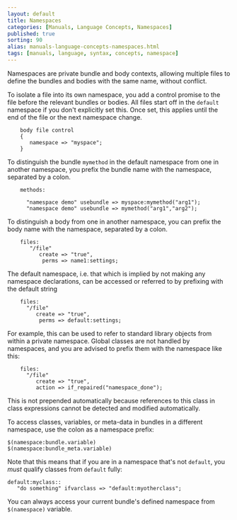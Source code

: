 ```yaml
---
layout: default
title: Namespaces
categories: [Manuals, Language Concepts, Namespaces]
published: true
sorting: 90
alias: manuals-language-concepts-namespaces.html
tags: [manuals, language, syntax, concepts, namespace]
---
```


Namespaces are private bundle and body contexts, allowing multiple files to 
define the bundles and bodies with the same name, without conflict.

To isolate a file into its own namespace, you add a control promise to the 
file before the relevant bundles or bodies. All files start off in the 
`default` namespace if you don't explicitly set this. Once set, this applies 
until the end of the file or the next namespace change.

```cf3
    body file control
    {
       namespace => "myspace"; 
    }
```

To distinguish the bundle `mymethod` in the default namespace from one in 
another namespace, you prefix the bundle name with the namespace, separated by 
a colon.

```cf3
    methods:

      "namespace demo" usebundle => myspace:mymethod("arg1");
      "namespace demo" usebundle => mymethod("arg1","arg2");
```

To distinguish a body from one in another namespace, you can prefix the body name with the namespace, separated by a colon.

```cf3
    files:
       "/file"
          create => "true",
           perms => name1:settings;
```

The default namespace, i.e. that which is implied by not making any namespace 
declarations, can be accessed or referred to by prefixing with the default 
string

```cf3
    files:
      "/file"
         create => "true",
          perms => default:settings;
```

For example, this can be used to refer to standard library objects from within 
a private namespace. Global classes are not handled by namespaces, and you are 
advised to prefix them with the namespace like this:

```cf3
    files:
      "/file"
         create => "true",
         action => if_repaired("namespace_done");
```

This is not prepended automatically because references to this class in class 
expressions cannot be detected and modified automatically.

To access classes, variables, or meta-data in bundles in a different namespace, use the 
colon as a namespace prefix:

    $(namespace:bundle.variable)  
    $(namespace:bundle_meta.variable)  

Note that this means that if you are in a namespace that's not `default`, you *must* qualify classes from `default` fully:

    default:myclass::
       "do something" ifvarclass => "default:myotherclass";

You can always access your current bundle's defined namespace from `$(namespace)` variable.

